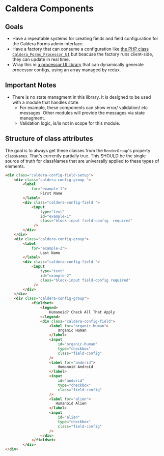 # Caldera Components

## Goals
* Have a repeatable systems for creating fields and field configuration for the Caldera Forms admin interface.
* Have a factory that can consume a configuration like [the PHP class `Caldera_Forms_Processor_UI`](https://calderaforms.com/doc/creating-caldera-forms-processors-using-caldera_forms_processor_processor-class/) but beacuse the factory runs client-side, they can update in real time.
* Wrap this in [a processor UI library](https://github.com/CalderaWP/caldera-processors) that can dynamically generate processor configs, using an array managed by redux.

## Important Notes
* There is no state managment in this library. It is designed to be used with a module that handles state.
    - For example, these components can show error/ validation/ etc messages. Other modules will provide the messages via state managment.
    - Validation logic, is/is not in scope for this module.

## Structure of class attributes

The goal is to always get these classes from the `RenderGroup`'s property `classNames`. That's currently partially true. This SHOULD be the single source of truth for classNames that are universally applied to these types of elements.

```html
<div class="caldera-config-field-setup">
    <div class="caldera-config-group ">
        <label 
            for="example-1">
                First Name
        </label>
        <div class="caldera-config-field ">
            <input 
                type="text" 
                id="example-1"
                class="block-input field-config  required"
             />
        </div>
    </div>
    <div class="caldera-config-group">
        <label 
            for="example-2">
                Last Name
        </label>
        <div class="caldera-config-field ">
            <input 
                type="text" 
                id="example-2"
                class="block-input field-config required"
             />
        </div>
    </div>
    <div class="caldera-config-group">
    		<fieldset>
    			<legend>
    			    Humanoid? Check All That Apply
                </legend>
    			<div class="caldera-config-field">
    				<label for="organic-human">
    				    Organic Human
    				</label>
                    <input 
                        id="organic-human" 
                        type="checkbox" 
                        class="field-config"
                    />
                    <label for="andorid">
                        Humanoid Android
                    </label>
                    <input 
                        id="andorid" 
                        type="checkbox" 
                        class="field-config"
                    />
                    <label for="alien">
                       Humanoid Alien
                    </label>
                    <input 
                        id="alien" 
                        type="checkbox" 
                        class="field-config"
                    />
    			</div>
    		</fieldset>
    	</div>
</div>

```



